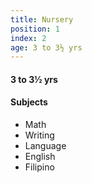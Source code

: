 ```yaml
---
title: Nursery
position: 1
index: 2
age: 3 to 3½ yrs
---
```


#### 3 to 3½ yrs

#### Subjects
- Math
- Writing
- Language
- English
- Filipino
